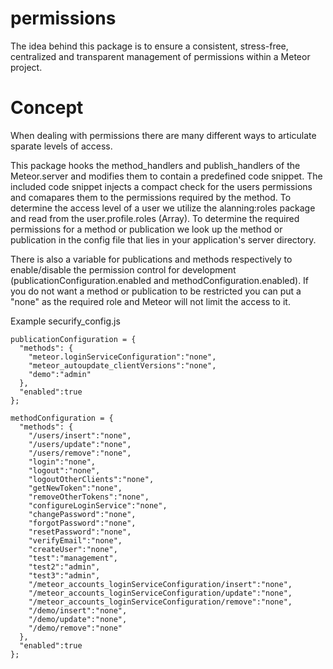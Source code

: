 # permissions
The idea behind this package is to ensure a consistent, stress-free, centralized and transparent management of permissions within a Meteor project.

# Concept
When dealing with permissions there are many different ways to articulate sparate levels of access.

This package hooks the method_handlers and publish_handlers of the Meteor.server and modifies them to contain a predefined code snippet.
The included code snippet injects a compact check for the users permissions and comapares them to the permissions required by the method.
To determine the access level of a user we utilize the alanning:roles package and read from the user.profile.roles (Array).
To determine the required permissions for a method or publication we look up the method or publication in the config file that lies in your application's server directory.

There is also a variable for publications and methods respectively to enable/disable the permission control for development (publicationConfiguration.enabled and methodConfiguration.enabled).
If you do not want a method or publication to be restricted you can put a "none" as the required role and Meteor will not limit the access to it.

Example securify_config.js
```
publicationConfiguration = {
  "methods": {
    "meteor.loginServiceConfiguration":"none",
    "meteor_autoupdate_clientVersions":"none",
    "demo":"admin"
  },
  "enabled":true
};

methodConfiguration = {
  "methods": {
    "/users/insert":"none",
    "/users/update":"none",
    "/users/remove":"none",
    "login":"none",
    "logout":"none",
    "logoutOtherClients":"none",
    "getNewToken":"none",
    "removeOtherTokens":"none",
    "configureLoginService":"none",
    "changePassword":"none",
    "forgotPassword":"none",
    "resetPassword":"none",
    "verifyEmail":"none",
    "createUser":"none",
    "test":"management",
    "test2":"admin",
    "test3":"admin",
    "/meteor_accounts_loginServiceConfiguration/insert":"none",
    "/meteor_accounts_loginServiceConfiguration/update":"none",
    "/meteor_accounts_loginServiceConfiguration/remove":"none",
    "/demo/insert":"none",
    "/demo/update":"none",
    "/demo/remove":"none"
  },
  "enabled":true
};
```
